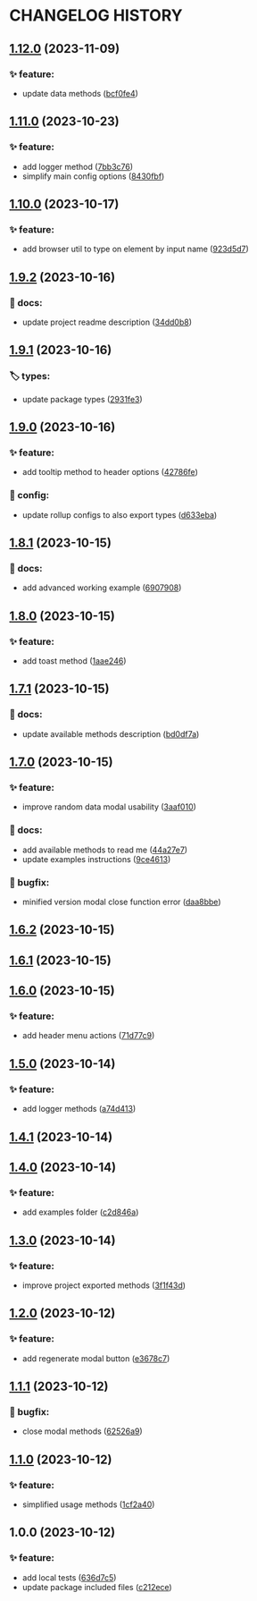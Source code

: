 # CHANGELOG HISTORY

## [1.12.0](https://github.com/lucasvtiradentes/form_filler_assistant/compare/v1.11.0...v1.12.0) (2023-11-09)


### ✨ feature:

* update data methods ([bcf0fe4](https://github.com/lucasvtiradentes/form_filler_assistant/commit/bcf0fe4bf421d1b2ab4cc374700716ee40a0ab50))

## [1.11.0](https://github.com/lucasvtiradentes/form_filler_assistant/compare/v1.10.0...v1.11.0) (2023-10-23)


### ✨ feature:

* add logger method ([7bb3c76](https://github.com/lucasvtiradentes/form_filler_assistant/commit/7bb3c76a30167fc3259063753d198f7e485d8a4d))
* simplify main config options ([8430fbf](https://github.com/lucasvtiradentes/form_filler_assistant/commit/8430fbf89c4acbaac81a4f88673d293cfda0ee66))

## [1.10.0](https://github.com/lucasvtiradentes/form_filler_assistant/compare/v1.9.2...v1.10.0) (2023-10-17)


### ✨ feature:

* add browser util to type on element by input name ([923d5d7](https://github.com/lucasvtiradentes/form_filler_assistant/commit/923d5d705e1838c12e88441d2dc93a58ec8eca69))

## [1.9.2](https://github.com/lucasvtiradentes/form_filler_assistant/compare/v1.9.1...v1.9.2) (2023-10-16)


### 📝 docs:

* update project readme description ([34dd0b8](https://github.com/lucasvtiradentes/form_filler_assistant/commit/34dd0b836b0a5eec97d63a75523fc2f98f82bd8e))

## [1.9.1](https://github.com/lucasvtiradentes/form_filler_assistant/compare/v1.9.0...v1.9.1) (2023-10-16)


### 🏷️ types:

* update package types ([2931fe3](https://github.com/lucasvtiradentes/form_filler_assistant/commit/2931fe35a4ce325427a777af9fcfd70d1cea436a))

## [1.9.0](https://github.com/lucasvtiradentes/form_filler_assistant/compare/v1.8.1...v1.9.0) (2023-10-16)


### ✨ feature:

* add tooltip method to header options ([42786fe](https://github.com/lucasvtiradentes/form_filler_assistant/commit/42786fe33909d334c9bd51495fd639e44e10cbb6))


### 🔧 config:

* update rollup configs to also export types ([d633eba](https://github.com/lucasvtiradentes/form_filler_assistant/commit/d633eba2c587f22a1471e64534ff8d015efe2d75))

## [1.8.1](https://github.com/lucasvtiradentes/form_filler_assistant/compare/v1.8.0...v1.8.1) (2023-10-15)


### 📝 docs:

* add advanced working example ([6907908](https://github.com/lucasvtiradentes/form_filler_assistant/commit/6907908cfad0be66cf27d305c59fcb61abdd6399))

## [1.8.0](https://github.com/lucasvtiradentes/form_filler_assistant/compare/v1.7.1...v1.8.0) (2023-10-15)


### ✨ feature:

* add toast method ([1aae246](https://github.com/lucasvtiradentes/form_filler_assistant/commit/1aae246b830d1d61149982af5232e257b33c29d1))

## [1.7.1](https://github.com/lucasvtiradentes/form_filler_assistant/compare/v1.7.0...v1.7.1) (2023-10-15)


### 📝 docs:

* update available methods description ([bd0df7a](https://github.com/lucasvtiradentes/form_filler_assistant/commit/bd0df7a2a857abcdba1c526671f0bb59069f15b1))

## [1.7.0](https://github.com/lucasvtiradentes/form_filler_assistant/compare/v1.6.2...v1.7.0) (2023-10-15)


### ✨ feature:

* improve random data modal usability ([3aaf010](https://github.com/lucasvtiradentes/form_filler_assistant/commit/3aaf0108991bfc870d27af7947abb6e067ccee9e))


### 📝 docs:

* add available methods to read me ([44a27e7](https://github.com/lucasvtiradentes/form_filler_assistant/commit/44a27e7f6daddb0127b2074eedacc0b1a4713e91))
* update examples instructions ([9ce4613](https://github.com/lucasvtiradentes/form_filler_assistant/commit/9ce46136983353693e07d65a0afd2ae73b111563))


### 🐛 bugfix:

* minified version modal close function error ([daa8bbe](https://github.com/lucasvtiradentes/form_filler_assistant/commit/daa8bbe7cd2b17a70533ce11da991053a0c52e8f))

## [1.6.2](https://github.com/lucasvtiradentes/form_filler_assistant/compare/v1.6.1...v1.6.2) (2023-10-15)

## [1.6.1](https://github.com/lucasvtiradentes/form_filler_assistant/compare/v1.6.0...v1.6.1) (2023-10-15)

## [1.6.0](https://github.com/lucasvtiradentes/form_filler_assistant/compare/v1.5.0...v1.6.0) (2023-10-15)


### ✨ feature:

* add header menu actions ([71d77c9](https://github.com/lucasvtiradentes/form_filler_assistant/commit/71d77c910c0f902a4ad1bafa02897d710c0bd12f))

## [1.5.0](https://github.com/lucasvtiradentes/form_filler_assistant/compare/v1.4.1...v1.5.0) (2023-10-14)


### ✨ feature:

* add logger methods ([a74d413](https://github.com/lucasvtiradentes/form_filler_assistant/commit/a74d4130ec76e4e97e924c634e7956c3d5161309))

## [1.4.1](https://github.com/lucasvtiradentes/form_filler_assistant/compare/v1.4.0...v1.4.1) (2023-10-14)

## [1.4.0](https://github.com/lucasvtiradentes/form_filler_assistant/compare/v1.3.0...v1.4.0) (2023-10-14)


### ✨ feature:

* add examples folder ([c2d846a](https://github.com/lucasvtiradentes/form_filler_assistant/commit/c2d846aa328adcdbc2affd89fcd4e41c5a99a5a0))

## [1.3.0](https://github.com/lucasvtiradentes/form_filler_assistant/compare/v1.2.0...v1.3.0) (2023-10-14)


### ✨ feature:

* improve project exported methods ([3f1f43d](https://github.com/lucasvtiradentes/form_filler_assistant/commit/3f1f43d6e1ff5783ed9297ce0e4cdc2e5db17afe))

## [1.2.0](https://github.com/lucasvtiradentes/form_filler_assistant/compare/v1.1.1...v1.2.0) (2023-10-12)


### ✨ feature:

* add regenerate modal button ([e3678c7](https://github.com/lucasvtiradentes/form_filler_assistant/commit/e3678c7fce1cd1b9e9d6d67d6d7cc711e8f1f082))

## [1.1.1](https://github.com/lucasvtiradentes/form_filler_assistant/compare/v1.1.0...v1.1.1) (2023-10-12)


### 🐛 bugfix:

* close modal methods ([62526a9](https://github.com/lucasvtiradentes/form_filler_assistant/commit/62526a944f24747eb02aafcc6c52d4e0973661fb))

## [1.1.0](https://github.com/lucasvtiradentes/form_filler_assistant/compare/v1.0.0...v1.1.0) (2023-10-12)


### ✨ feature:

* simplified usage methods ([1cf2a40](https://github.com/lucasvtiradentes/form_filler_assistant/commit/1cf2a406f60cdac801b1a280e016de454110ef24))

## 1.0.0 (2023-10-12)


### ✨ feature:

* add local tests ([636d7c5](https://github.com/lucasvtiradentes/form_filler_assistant/commit/636d7c544a1ddb49044f6d675cc0ba14fec409ec))
* update package included files ([c212ece](https://github.com/lucasvtiradentes/form_filler_assistant/commit/c212ece0d5528291eea9dff0dd82115fc2dfa578))
